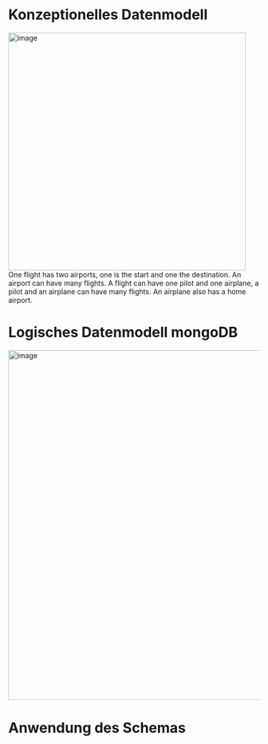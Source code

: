 # Konzeptionelles Datenmodell
<img width="476" alt="image" src="https://github.com/user-attachments/assets/50c55d53-68a3-4e57-bfd8-a4acb2bd41ef" /><br>
One flight has two airports, one is the start and one the destination. An airport can have many flights. A flight can have one pilot and one airplane, a pilot and an airplane can have many flights. An airplane also has a home airport.

# Logisches Datenmodell mongoDB
<img width="700" alt="image" src="https://github.com/user-attachments/assets/04d3c7f3-1f2c-4d30-ac3a-b349f418f45b" /><br>


# Anwendung des Schemas

